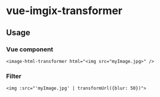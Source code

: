 # vue-imgix-transformer

## Usage

### Vue component

`<image-html-transformer html="<img src="myImage.jpg>" />`

### Filter

`<img :src="'myImage.jpg' | transformUrl({blur: 50})">`